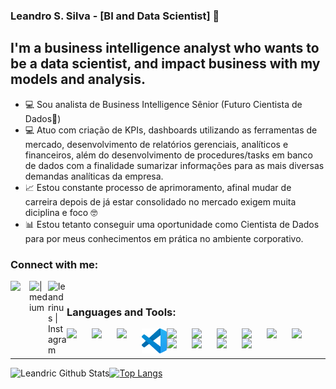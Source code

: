 ### Leandro S. Silva - [BI and Data Scientist] 👋

## I'm a business intelligence analyst who wants to be a data scientist, and impact business with my models and analysis.

- 💻 Sou analista de Business Intelligence Sênior (Futuro Cientista de Dados🥺)
- 💻 Atuo com criação de KPIs, dashboards utilizando as ferramentas de mercado, desenvolvimento de relatórios gerenciais, analíticos e financeiros, além do desenvolvimento de procedures/tasks em banco de dados com a finalidade sumarizar informações para as mais diversas demandas analíticas da empresa.
- 📈 Estou constante processo de aprimoramento, afinal mudar de carreira depois de já estar consolidado no mercado exigem muita diciplina e foco 🤓
- 📊 Estou tetanto conseguir uma oportunidade como Cientista de Dados para por meus conhecimentos em prática no ambiente corporativo.

### Connect with me:

[<img align="left"  width="30px" src="https://cdn.jsdelivr.net/npm/simple-icons@3.4.0/icons/linkedin.svg" />](https://www.linkedin.com/in/leandro-soares-11b010115/)


[<img align="left" alt=" | medium" width="30px" src="https://cdn.jsdelivr.net/npm/simple-icons@3.4.0/icons/medium.svg" />](https://medium.com/@leandric)


[<img align="left" alt="leandrinus | Instagram" width="30px" src="https://upload.wikimedia.org/wikipedia/commons/5/58/Instagram-Icon.png" />](https://www.instagram.com/leandrinus/)



<br />

### Languages and Tools:

<img align="left" width="40px" src="https://cdn.jsdelivr.net/gh/devicons/devicon/icons/linux/linux-original.svg" />

<img align="left" width="40px" src="https://cdn.jsdelivr.net/gh/devicons/devicon/icons/windows8/windows8-original.svg" />

<img align="left" width="40px" src="https://cdn.jsdelivr.net/gh/devicons/devicon/icons/python/python-original.svg" />

<img align="left" alt="visual studio code" width="40px" src="https://raw.githubusercontent.com/github/explore/80688e429a7d4ef2fca1e82350fe8e3517d3494d/topics/visual-studio-code/visual-studio-code.png" />

<img align="left" width="40px" src="https://cdn.jsdelivr.net/gh/devicons/devicon/icons/jupyter/jupyter-original-wordmark.svg" />

<img align="left" width="40px" src="https://cdn.jsdelivr.net/gh/devicons/devicon/icons/mysql/mysql-original-wordmark.svg" />

<img align="left" width="40px" src="https://cdn.jsdelivr.net/gh/devicons/devicon/icons/microsoftsqlserver/microsoftsqlserver-plain-wordmark.svg" />

<img align="left" width="40px" src="https://cdn.jsdelivr.net/gh/devicons/devicon/icons/arduino/arduino-original-wordmark.svg" />

<img align="left" width="40px" src="https://cdn.jsdelivr.net/gh/devicons/devicon/icons/git/git-original.svg" />

<img align="left" width="40px" src="https://cdn.jsdelivr.net/gh/devicons/devicon/icons/pandas/pandas-original-wordmark.svg" />

<img align="left" width="40px" src="https://cdn.jsdelivr.net/gh/devicons/devicon/icons/numpy/numpy-original.svg" />

<img align="left" width="40px" src="https://cdn.jsdelivr.net/gh/devicons/devicon/icons/flask/flask-original-wordmark.svg" />

<img align="left" width="40px" src="https://encrypted-tbn0.gstatic.com/images?q=tbn:ANd9GcQRASaA5e7K-rIlkZEzzqjNZ2miSn7EUEV-yqRdV1Wj5CjxJk3nqb3aG7ayj_5WEwCuBOg&usqp=CAU">

<img img align="left" width="40px" src="https://encrypted-tbn0.gstatic.com/images?q=tbn:ANd9GcTiCvNt0esNv9Uj1_B-X8yvlFx7bjBwSGjHwr6-6eFWXxSgYYJcizc4Ga6mtKpaI_MARNs&usqp=CAU">

<br />
<br />




---
<div style="display: inline_block">
<img align="left" alt="Leandric Github Stats" src="https://github-readme-stats.vercel.app/api?username=leandric&show_icons=true&hide_border=true" />

[![Top Langs](https://github-readme-stats.vercel.app/api/top-langs/?username=leandric&layout=compact)](https://github.com/anuraghazra/github-readme-stats)
</div>

<!-- …  [medium]:  -->
[linkedin]: https://www.linkedin.com/in/leandro-soares-11b010115/
[instagram]: https://www.instagram.com/leandrinus/

